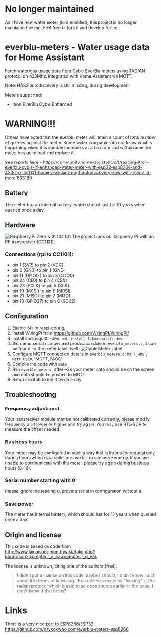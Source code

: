 # No longer maintained
As I have new water meter (lora enabled), this project is no longer maintained by me. Feel free to fork it and develop further. 

# everblu-meters - Water usage data for Home Assistant
Fetch water/gas usage data from Cyble EverBlu meters using RADIAN protocol on 433Mhz. Integrated with Home Assistant via MQTT. 

Note: HASS autodiscovery is still missing, during development.

Meters supported:
- Itron EverBlu Cyble Enhanced

# WARNING!!!

Others have noted that the everblu meter will retain a count of *total number of queries* against the meter. Some water companies do not know what is happening when this number increases at a fast rate and will assume the meter has gone bad and replace it.

See reports here - https://community.home-assistant.io/t/reading-itron-everblu-cyble-rf-enhanced-water-meter-with-esp32-esp8266-and-433mhz-cc1101-home-assistant-mqtt-autodiscovery-now-with-rssi-and-more/833180

## Battery
The meter has an internal battery, which should last for 10 years when queried once a day. 

## Hardware
![Raspberry Pi Zero with CC1101](board.jpg)
The project runs on Raspberry Pi with an RF transreciver (CC1101). 

### Connections (rpi to CC1101):
- pin 1 (3V3) to pin 2 (VCC)
- pin 6 (GND) to pin 1 (GND)
- pin 11 (GPIO0	) to pin 3 (GDO0)
- pin 24 (CE0) to pin 4 (CSN)
- pin 23 (SCLK) to pin 5 (SCK)
- pin 19 (MOSI) to pin 6 (MOSI)
- pin 21 (MISO) to pin 7 (MISO)
- pin 13 (GPIO27) to pin 8 (GD02)


## Configuration
1. Enable SPI in raspi-config.
2. Install WiringPi from https://github.com/WiringPi/WiringPi/
3. Install libmosquitto-dev: `apt install libmosquitto-dev`
4. Set meter serial number and production date in `everblu_meters.c`, it can be found on the meter label itself:
![Cyble Meter Label](meter_label.png)
5. Configure MQTT connection details in `everblu_meters.c`: `MQTT_HOST`, `MQTT_USER`, 'MQTT_PASS`
5. Compile the code with `make`
6. Run `everblu_meters`, after ~2s your meter data should be on the screen and data should be pushed to MQTT.
7. Setup crontab to run it twice a day

## Troubleshooting

### Frequency adjustment
Your transreciver module may be not calibrated correctly, please modify frequency a bit lower or higher and try again. You may use RTL-SDR to measure the offset needed.


### Business hours
Your meter may be configured in such a way that is listens for request only during hours when data collectors work - to conserve energy. If you are unable to communicate with the meter, please try again during business hours (8-16).

### Serial number starting with 0
Please ignore the leading 0, provide serial in configuration without it.


### Save power
The meter has internal battery, which should last for 10 years when queried once a day. 

## Origin and license

This code is based on code from http://www.lamaisonsimon.fr/wiki/doku.php?id=maison2:compteur_d_eau:compteur_d_eau 


The license is unknown, citing one of the authors (fred):

> I didn't put a license on this code maybe I should, I didn't know much about it in terms of licensing.
> this code was made by "looking" at the radian protocol which is said to be open source earlier in the page, I don't know if that helps?

# Links

There is a very nice port to ESP8266/ESP32: https://github.com/psykokwak-com/everblu-meters-esp8266


